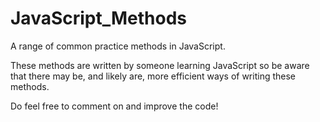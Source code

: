 # JavaScript_Methods
A range of common practice methods in JavaScript.

These methods are written by someone learning JavaScript so be aware that there may be, and likely are, more efficient ways of writing
these methods. 

Do feel free to comment on and improve the code!

